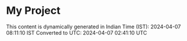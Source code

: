 # My Project

This content is dynamically generated in Indian Time (IST): 2024-04-07 08:11:10 IST
Converted to UTC: 2024-04-07 02:41:10 UTC
